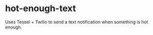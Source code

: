 hot-enough-text
===============

Uses Tessel + Twilio to send a text notification when something is hot enough.
